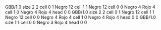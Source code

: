 <gs-board without-header> GBB/1.0
size 2 2
cell 0 1 Negro 12 
cell 1 1 Negro 12 
cell 0 0 Negro 4 Rojo 4 
cell 1 0 Negro 4 Rojo 4 
head 0 0
 </gs-board>
<gs-board without-header> GBB/1.0
size 2 2
cell 0 1 Negro 12 
cell 1 1 Negro 12 
cell 0 0 Negro 4 Rojo 4 
cell 1 0 Negro 4 Rojo 4 
head 0 0
 </gs-board>
<gs-board without-header> GBB/1.0
size 1 1
cell 0 0 Negro 3 Rojo 4 
head 0 0 </gs-board>